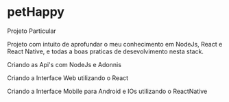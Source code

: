# petHappy
Projeto Particular

Projeto com intuito de aprofundar o meu conhecimento em NodeJs, React e React Native, e todas a boas praticas de desevolvimento nesta stack.

Criando as Api's com NodeJs e Adonnis

Criando a Interface Web utilizando o React

Criando a Interface Mobile para Android e IOs utilizando o ReactNative

